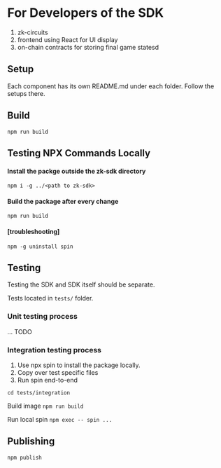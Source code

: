 # For Developers of the SDK

1. zk-circuits
2. frontend using React for UI display
3. on-chain contracts for storing final game statesd

## Setup

Each component has its own README.md under each folder. Follow the setups there.

## Build

`npm run build`

## Testing NPX Commands Locally

#### Install the packge outside the zk-sdk directory

`npm i -g ../<path to zk-sdk>`

#### Build the package after every change

`npm run build`

#### [troubleshooting]

`npm -g uninstall spin`

## Testing

Testing the SDK and SDK itself should be separate.

Tests located in `tests/` folder.

### Unit testing process

... TODO

### Integration testing process

1. Use npx spin to install the package locally.
2. Copy over test specific files
3. Run spin end-to-end

`cd tests/integration`

Build image `npm run build`

Run local spin `npm exec -- spin ...`

## Publishing

`npm publish`
